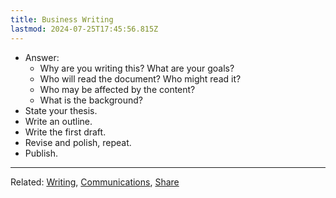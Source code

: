 ```yaml
---
title: Business Writing
lastmod: 2024-07-25T17:45:56.815Z
---
```


- Answer:
  - Why are you writing this? What are your goals?
  - Who will read the document? Who might read it?
  - Who may be affected by the content?
  - What is the background?
- State your thesis.
- Write an outline.
- Write the first draft.
- Revise and polish, repeat.
- Publish.

---

Related: [Writing](Writing), [Communications](Communications), [Share](/Share)
